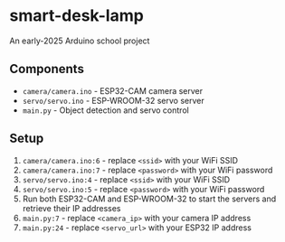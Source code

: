 # smart-desk-lamp
An early-2025 Arduino school project

## Components
- `camera/camera.ino` - ESP32-CAM camera server
- `servo/servo.ino` - ESP-WROOM-32 servo server
- `main.py` - Object detection and servo control

## Setup
1. `camera/camera.ino:6` - replace `<ssid>` with your WiFi SSID
2. `camera/camera.ino:7` - replace `<password>` with your WiFi password
3. `servo/servo.ino:4` - replace `<ssid>` with your WiFi SSID
4. `servo/servo.ino:5` - replace `<password>` with your WiFi password
5. Run both ESP32-CAM and ESP-WROOM-32 to start the servers and retrieve their IP addresses
6. `main.py:7` - replace `<camera_ip>` with your camera IP address
7. `main.py:24` - replace `<servo_url>` with your ESP32 IP address